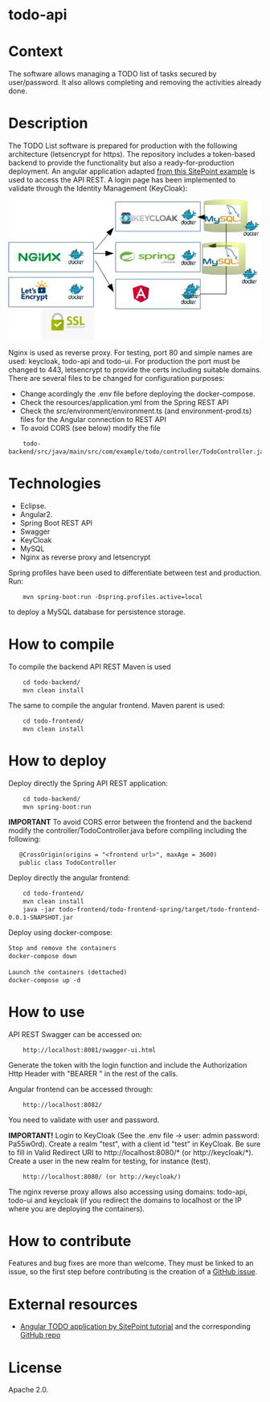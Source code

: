 # todo-api

# Context

The software allows managing a TODO list of tasks secured by user/password. It also allows completing and removing the activities already done. 

# Description

The TODO List software is prepared for production with the following architecture (letsencrypt for https). The repository includes a token-based backend to provide the functionality but also a ready-for-production deployment. An angular application adapted [from this SitePoint example](https://www.sitepoint.com/angular-2-tutorial/) is used to access the API REST. A login page has been implemented to validate through the Identity Management (KeyCloak):

![Diagram](img/nginx-proxy-angular.jpg)

Nginx is used as reverse proxy. For testing, port 80 and simple names are used: keycloak, todo-api and todo-ui. For production the port must be changed to 443, letsencrypt to provide the certs including suitable domains. There are several files to be changed for configuration purposes:
- Change acordingly the .env file before deploying the docker-compose.
- Check the resources/application.yml from the Spring REST API
- Check the src/environment/environment.ts (and environment-prod.ts) files for the Angular connection to REST API
- To avoid CORS (see below) modify the file 
```
    todo-backend/src/java/main/src/com/example/todo/controller/TodoController.java 
```

# Technologies

- Eclipse.
- Angular2.
- Spring Boot REST API
- Swagger
- KeyCloak
- MySQL
- Nginx as reverse proxy and letsencrypt

Spring profiles have been used to differentiate between test and production. Run:
```
	mvn spring-boot:run -Dspring.profiles.active=local
```
to deploy a MySQL database for persistence storage.

# How to compile

To compile the backend API REST Maven is used

```
	cd todo-backend/
	mvn clean install
```

The same to compile the angular frontend. Maven parent is used:

```
	cd todo-frontend/
	mvn clean install
```

# How to deploy

Deploy directly the Spring API REST application:

```
	cd todo-backend/
	mvn spring-boot:run
```

**IMPORTANT** To avoid CORS error between the frontend and the backend modify the controller/TodoController.java before compiling including the following:
```
   @CrossOrigin(origins = "<frontend url>", maxAge = 3600)
   public class TodoController
```

Deploy directly the angular frontend:
```
	cd todo-frontend/
	mvn clean install
	java -jar todo-frontend/todo-frontend-spring/target/todo-frontend-0.0.1-SNAPSHOT.jar
```

Deploy using docker-compose:

```
Stop and remove the containers
docker-compose down

Launch the containers (dettached)
docker-compose up -d
```

# How to use

API REST Swagger can be accessed on:

```
	http://localhost:8081/swagger-ui.html
```

Generate the token with the login function and include the Authorization Http Header with "BEARER <token>" in the rest of the calls.

Angular frontend can be accessed through:
```
	http://localhost:8082/
```

You need to validate with user and password. 

**IMPORTANT!** Login to KeyCloak (See the .env file -> user: admin password: Pa55w0rd). Create a realm "test", with a client id "test" in KeyCloak. Be sure to fill in Valid Redirect URI to http://localhost:8080/* (or http://keycloak/*). Create a user in the new realm for testing, for instance (test).
```
	http://localhost:8080/ (or http://keycloak/)
```

The nginx reverse proxy allows also accessing using domains: todo-api, todo-ui and keycloak (if you redirect the domains to localhost or the IP where you are deploying the containers).

# How to contribute

Features and bug fixes are more than welcome. They must be linked to an issue, so the first step before contributing is the creation of a [GitHub issue](https://github.com/carloscaverobarca/todo-api/issues).

# External resources

- [Angular TODO application by SitePoint tutorial](https://www.sitepoint.com/angular-2-tutorial/) and the corresponding [GitHub repo](https://github.com/sitepoint-editors/angular-todo-app/tree/master/src/app)

# License

Apache 2.0.